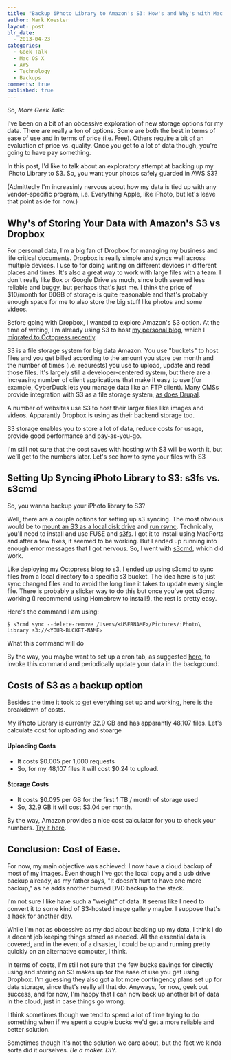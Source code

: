 ```yaml
---
title: "Backup iPhoto Library to Amazon's S3: How's and Why's with Mac OS X"
author: Mark Koester
layout: post
blr_date:
  - 2013-04-23
categories:
  - Geek Talk
  - Mac OS X
  - AWS
  - Technology
  - Backups
comments: true
published: true
---
```


So, _More Geek Talk_:

I've been on a bit of an obcessive exploration of new storage options for my data. There are really a ton of options. Some are both the best in terms of ease of use and in terms of price (i.e. Free). Others require a bit of an evaluation of price vs. quality. Once you get to a lot of data though, you're going to have pay something.

In this post, I'd like to talk about an exploratory attempt at backing up my iPhoto Library to S3. So, you want your photos safely guarded in AWS S3?

(Admittedly I'm increasinly nervous about how my data is tied up with any vendor-specific program, i.e. Everything Apple, like iPhoto, but let's leave that point aside for now.)

<!--more-->

## Why's of Storing Your Data with Amazon's S3 vs Dropbox

For personal data, I'm a big fan of Dropbox for managing my business and life critical documents. Dropbox is really simple and syncs well across multiple devices. I use to for doing writing on different devices in different places and times. It's also a great way to work with large files with a team. I don't really like Box or Google Drive as much, since both seemed less reliable and buggy, but perhaps that's just me. I think the price of $10/month for 60GB of storage is quite reasonable and that's probably enough space for me to also store the big stuff like photos and some videos.

Before going with Dropbox, I wanted to explore Amazon's S3 option. At the time of writing, I'm already using S3 to host [my personal blog](http://www.markwk.com), which I [migrated to Octopress recently](http://www.markwk.com/2013/04/wordpress-migrations-to-octopress-blog.html).

S3 is a file storage system for big data Amazon. You use "buckets" to host files and you get billed according to the amount you store per month and the number of times (i.e. requrests) you use to upload, update and read those files. It's largely still a developer-centered system, but there are a increasing number of client applications that make it easy to use (for example, CyberDuck lets you manage data like an FTP client). Many CMSs provide integration with S3 as a file storage system, [as does Drupal](http://drupal.org/project/amazons3).

A number of websites use S3 to host their larger files like images and videos. Apparantly Dropbox is using as their backend storage too.

S3 storage enables you to store a lot of data, reduce costs for usage, provide good performance and pay-as-you-go.

I'm still not sure that the cost saves with hosting with S3 will be worth it, but we'll get to the numbers later. Let's see how to sync your files with S3

## Setting Up Syncing iPhoto Library to S3: s3fs vs. s3cmd

So, you wanna backup your iPhoto library to S3?

Well, there are a couple options for setting up s3 syncing. The most obvious would be to [mount an S3 as a local disk drive](http://blog.eberly.org/2008/10/27/how-i-automated-my-backups-to-amazon-s3-using-rsync/) and [run rsync](http://andrewwilkinson.wordpress.com/2011/01/14/rsync-backups-to-amazon-s3/). Technically, you'll need to install and use FUSE and [s3fs](https://code.google.com/p/s3fs/wiki/FuseOverAmazon). I got it to install using MacPorts and after a few fixes, it seemed to be working. But I ended up running into enough error messages that I got nervous. So, I went with [s3cmd](http://s3tools.org/s3cmd), which did work.

Like [deploying my Octopress blog to s3](http://www.markwk.com/2013/04/wordpress-migrations-to-octopress-blog.html), I ended up using s3cmd to sync files from a local directory to a specific s3 bucket. The idea here is to just sync changed files and to avoid the long time it takes to update every single file. There is probably a slicker way to do this but once you've got s3cmd working (I recommend using Homebrew to install!), the rest is pretty easy.

Here's the command I am using:

```
$ s3cmd sync --delete-remove /Users/<USERNAME>/Pictures/iPhoto\ Library s3://<YOUR-BUCKET-NAME>
```

What this command will do

By the way, you maybe want to set up a cron tab, as suggested [here](http://jacksoncage.se/posts/Sync-files-to-S3-on-Mac-OS-X/), to invoke this command and periodically update your data in the background.

## Costs of S3 as a backup option

Besides the time it took to get everything set up and working, here is the breakdown of costs.

My iPhoto Library is currently 32.9 GB and has apparantly 48,107 files. Let's calculate cost for uploading and stoarge

#### Uploading Costs

- It costs $0.005 per 1,000 requests
- So, for my 48,107 files it will cost $0.24 to upload.

#### Storage Costs

- It costs $0.095 per GB for the first 1 TB / month of storage used
- So, 32.9 GB it will cost $3.04 per month.

By the way, Amazon provides a nice cost calculator for you to check your numbers. [Try it here](http://calculator.s3.amazonaws.com/calc5.html).

## Conclusion: Cost of Ease.

For now, my main objective was achieved: I now have a cloud backup of most of my images. Even though I've got the local copy and a usb drive backup already, as my father says, "It doesn't hurt to have one more backup," as he adds another burned DVD backup to the stack.

I'm not sure I like have such a "weight" of data. It seems like I need to convert it to some kind of S3-hosted image gallery maybe. I suppose that's a hack for another day.

While I'm not as obcessive as my dad about backing up my data, I think I do a decent job keeping things stored as needed. All the essential data is covered, and in the event of a disaster, I could be up and running pretty quickly on an alternative computer, I think.

In terms of costs, I'm still not sure that the few bucks savings for directly using and storing on S3 makes up for the ease of use you get using Dropbox. I'm guessing they also got a lot more contingency plans set up for data storage, since that's really all that do. Anyways, for now, geek out success, and for now, I'm happy that I can now back up another bit of data in the cloud, just in case things go wrong.

I think sometimes though we tend to spend a lot of time trying to do something when if we spent a couple bucks we'd get a more reliable and better solution.

Sometimes though it's not the solution we care about, but the fact we kinda sorta did it ourselves. _Be a maker. DIY._
